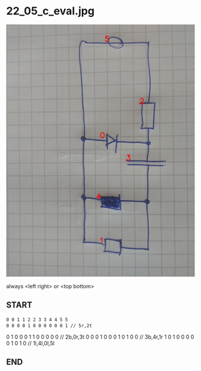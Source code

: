 
# 22_05_c_eval.jpg
![img](22_05_c_eval_idxs.jpg)

always \<left right> or \<top bottom>

## START

	0 0 1 1 2 2 3 3 4 4 5 5
	0 0 0 0 1 0 0 0 0 0 0 1 // 5r,2t
0 1 0 0 0 1 1 0 0 0 0 0 // 2b,0r,3t
0 0 0 1 0 0 0 1 0 1 0 0 // 3b,4r,1r
1 0 1 0 0 0 0 0 1 0 1 0 // 1l,4l,0l,5l

## END

            